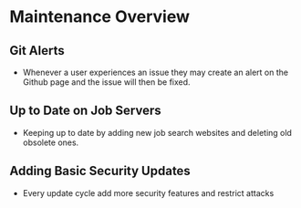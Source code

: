 # Maintenance Overview

## Git Alerts
 - Whenever a user experiences an issue they may create an alert on the Github page and the issue will then be fixed.

## Up to Date on Job Servers
  - Keeping up to date by adding new job search websites and deleting old obsolete ones.

## Adding Basic Security Updates
  - Every update cycle add more security features and restrict attacks
